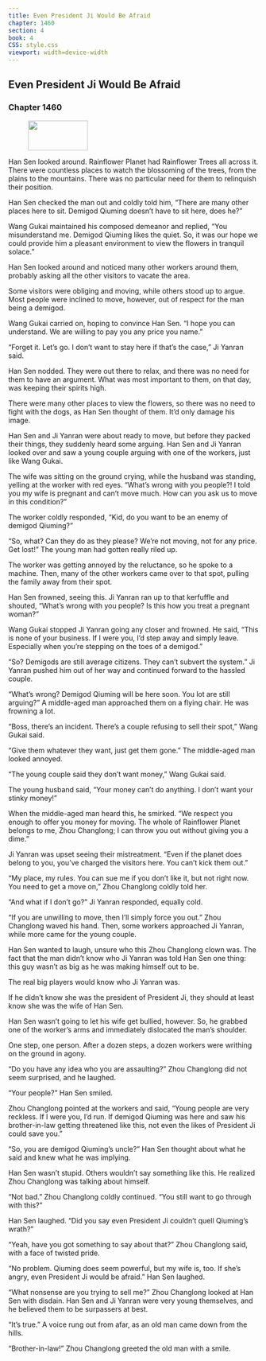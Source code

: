 ```yaml
---
title: Even President Ji Would Be Afraid
chapter: 1460
section: 4
book: 4
CSS: style.css
viewport: width=device-width
---
```


## Even President Ji Would Be Afraid

### Chapter 1460

<figure>
	<img src="../Images/gem.gif" alt="" id="gem" width="120" height="60" />
</figure>

Han Sen looked around. Rainflower Planet had Rainflower Trees all across it. There were countless places to watch the blossoming of the trees, from the plains to the mountains. There was no particular need for them to relinquish their position.

Han Sen checked the man out and coldly told him, “There are many other places here to sit. Demigod Qiuming doesn’t have to sit here, does he?”

Wang Gukai maintained his composed demeanor and replied, “You misunderstand me. Demigod Qiuming likes the quiet. So, it was our hope we could provide him a pleasant environment to view the flowers in tranquil solace.”

Han Sen looked around and noticed many other workers around them, probably asking all the other visitors to vacate the area.

Some visitors were obliging and moving, while others stood up to argue. Most people were inclined to move, however, out of respect for the man being a demigod.

Wang Gukai carried on, hoping to convince Han Sen. “I hope you can understand. We are willing to pay you any price you name.”

“Forget it. Let’s go. I don’t want to stay here if that’s the case,” Ji Yanran said.

Han Sen nodded. They were out there to relax, and there was no need for them to have an argument. What was most important to them, on that day, was keeping their spirits high.

There were many other places to view the flowers, so there was no need to fight with the dogs, as Han Sen thought of them. It’d only damage his image.

Han Sen and Ji Yanran were about ready to move, but before they packed their things, they suddenly heard some arguing. Han Sen and Ji Yanran looked over and saw a young couple arguing with one of the workers, just like Wang Gukai.

The wife was sitting on the ground crying, while the husband was standing, yelling at the worker with red eyes. “What’s wrong with you people?! I told you my wife is pregnant and can’t move much. How can you ask us to move in this condition?”

The worker coldly responded, “Kid, do you want to be an enemy of demigod Qiuming?”

“So, what? Can they do as they please? We’re not moving, not for any price. Get lost!” The young man had gotten really riled up.

The worker was getting annoyed by the reluctance, so he spoke to a machine. Then, many of the other workers came over to that spot, pulling the family away from their spot.

Han Sen frowned, seeing this. Ji Yanran ran up to that kerfuffle and shouted, “What’s wrong with you people? Is this how you treat a pregnant woman?”

Wang Gukai stopped Ji Yanran going any closer and frowned. He said, “This is none of your business. If I were you, I’d step away and simply leave. Especially when you’re stepping on the toes of a demigod.”

“So? Demigods are still average citizens. They can’t subvert the system.” Ji Yanran pushed him out of her way and continued forward to the hassled couple.

“What’s wrong? Demigod Qiuming will be here soon. You lot are still arguing?” A middle-aged man approached them on a flying chair. He was frowning a lot.

“Boss, there’s an incident. There’s a couple refusing to sell their spot,” Wang Gukai said.

“Give them whatever they want, just get them gone.” The middle-aged man looked annoyed.

“The young couple said they don’t want money,” Wang Gukai said.

The young husband said, “Your money can’t do anything. I don’t want your stinky money!”

When the middle-aged man heard this, he smirked. “We respect you enough to offer you money for moving. The whole of Rainflower Planet belongs to me, Zhou Changlong; I can throw you out without giving you a dime.”

Ji Yanran was upset seeing their mistreatment. “Even if the planet does belong to you, you’ve charged the visitors here. You can’t kick them out.”

“My place, my rules. You can sue me if you don’t like it, but not right now. You need to get a move on,” Zhou Changlong coldly told her.

“And what if I don’t go?” Ji Yanran responded, equally cold.

“If you are unwilling to move, then I’ll simply force you out.” Zhou Changlong waved his hand. Then, some workers approached Ji Yanran, while more came for the young couple.

Han Sen wanted to laugh, unsure who this Zhou Changlong clown was. The fact that the man didn’t know who Ji Yanran was told Han Sen one thing: this guy wasn’t as big as he was making himself out to be.

The real big players would know who Ji Yanran was.

If he didn’t know she was the president of President Ji, they should at least know she was the wife of Han Sen.

Han Sen wasn’t going to let his wife get bullied, however. So, he grabbed one of the worker’s arms and immediately dislocated the man’s shoulder.

One step, one person. After a dozen steps, a dozen workers were writhing on the ground in agony.

“Do you have any idea who you are assaulting?” Zhou Changlong did not seem surprised, and he laughed.

“Your people?” Han Sen smiled.

Zhou Changlong pointed at the workers and said, “Young people are very reckless. If I were you, I’d run. If demigod Qiuming was here and saw his brother-in-law getting threatened like this, not even the likes of President Ji could save you.”

“So, you are demigod Qiuming’s uncle?” Han Sen thought about what he said and knew what he was implying.

Han Sen wasn’t stupid. Others wouldn’t say something like this. He realized Zhou Changlong was talking about himself.

“Not bad.” Zhou Changlong coldly continued. “You still want to go through with this?”

Han Sen laughed. “Did you say even President Ji couldn’t quell Qiuming’s wrath?”

“Yeah, have you got something to say about that?” Zhou Changlong said, with a face of twisted pride.

“No problem. Qiuming does seem powerful, but my wife is, too. If she’s angry, even President Ji would be afraid.” Han Sen laughed.

“What nonsense are you trying to sell me?” Zhou Changlong looked at Han Sen with disdain. Han Sen and Ji Yanran were very young themselves, and he believed them to be surpassers at best.

“It’s true.” A voice rung out from afar, as an old man came down from the hills.

“Brother-in-law!” Zhou Changlong greeted the old man with a smile.